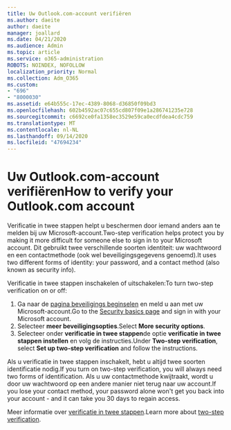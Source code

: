 ```yaml
---
title: Uw Outlook.com-account verifiëren
ms.author: daeite
author: daeite
manager: joallard
ms.date: 04/21/2020
ms.audience: Admin
ms.topic: article
ms.service: o365-administration
ROBOTS: NOINDEX, NOFOLLOW
localization_priority: Normal
ms.collection: Adm_O365
ms.custom:
- "696"
- "8000030"
ms.assetid: e64b555c-17ec-4389-8068-d36850f09bd3
ms.openlocfilehash: 602b4592ac07c655cd807f09e1a286741235e728
ms.sourcegitcommit: c6692ce0fa1358ec3529e59ca0ecdfdea4cdc759
ms.translationtype: MT
ms.contentlocale: nl-NL
ms.lasthandoff: 09/14/2020
ms.locfileid: "47694234"
---
```

# <a name="how-to-verify-your-outlookcom-account"></a><span data-ttu-id="30d0b-102">Uw Outlook.com-account verifiëren</span><span class="sxs-lookup"><span data-stu-id="30d0b-102">How to verify your Outlook.com account</span></span>

<span data-ttu-id="30d0b-103">Verificatie in twee stappen helpt u beschermen door iemand anders aan te melden bij uw Microsoft-account.</span><span class="sxs-lookup"><span data-stu-id="30d0b-103">Two-step verification helps protect you by making it more difficult for someone else to sign in to your Microsoft account.</span></span> <span data-ttu-id="30d0b-104">Dit gebruikt twee verschillende soorten identiteit: uw wachtwoord en een contactmethode (ook wel beveiligingsgegevens genoemd).</span><span class="sxs-lookup"><span data-stu-id="30d0b-104">It uses two different forms of identity: your password, and a contact method (also known as security info).</span></span>
  
<span data-ttu-id="30d0b-105">Verificatie in twee stappen inschakelen of uitschakelen:</span><span class="sxs-lookup"><span data-stu-id="30d0b-105">To turn two-step verification on or off:</span></span>
  
1. <span data-ttu-id="30d0b-106">Ga naar de [pagina beveiligings beginselen](https://go.microsoft.com/fwlink/?linkid=842325) en meld u aan met uw Microsoft-account.</span><span class="sxs-lookup"><span data-stu-id="30d0b-106">Go to the [Security basics page](https://go.microsoft.com/fwlink/?linkid=842325) and sign in with your Microsoft account.</span></span>
2. <span data-ttu-id="30d0b-107">Selecteer **meer beveiligingsopties**.</span><span class="sxs-lookup"><span data-stu-id="30d0b-107">Select **More security options**.</span></span>
3. <span data-ttu-id="30d0b-108">Selecteer onder **verificatie in twee stappen**de optie **verificatie in twee stappen instellen** en volg de instructies.</span><span class="sxs-lookup"><span data-stu-id="30d0b-108">Under **Two-step verification**, select **Set up two-step verification** and follow the instructions.</span></span>

<span data-ttu-id="30d0b-109">Als u verificatie in twee stappen inschakelt, hebt u altijd twee soorten identificatie nodig.</span><span class="sxs-lookup"><span data-stu-id="30d0b-109">If you turn on two-step verification, you will always need two forms of identification.</span></span> <span data-ttu-id="30d0b-110">Als u uw contactmethode kwijtraakt, wordt u door uw wachtwoord op een andere manier niet terug naar uw account.</span><span class="sxs-lookup"><span data-stu-id="30d0b-110">If you lose your contact method, your password alone won't get you back into your account - and it can take you 30 days to regain access.</span></span>
  
<span data-ttu-id="30d0b-111">Meer informatie over [verificatie in twee stappen](https://go.microsoft.com/fwlink/?linkid=872270).</span><span class="sxs-lookup"><span data-stu-id="30d0b-111">Learn more about [two-step verification](https://go.microsoft.com/fwlink/?linkid=872270).</span></span>
  